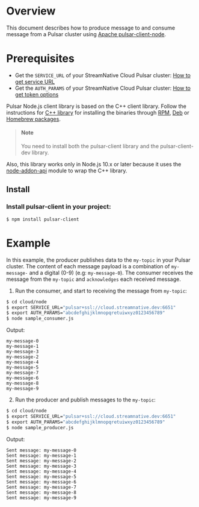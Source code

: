# Overview

This document describes how to produce message to and consume message from a Pulsar cluster using [Apache pulsar-client-node](https://github.com/apache/pulsar-client-node).

# Prerequisites

- Get the `SERVICE_URL` of your StreamNative Cloud Pulsar cluster: [How to get service URL](https://github.com/streamnative/pulsar-examples/tree/master/cloud#get-service-urls)
- Get the `AUTH_PARAMS` of your StreamNative Cloud Pulsar cluster: [How to get token options](https://github.com/streamnative/pulsar-examples/tree/master/cloud#get-token)

Pulsar Node.js client library is based on the C++ client library. Follow the instructions for
[C++ library](https://pulsar.apache.org/docs/en/client-libraries-cpp/) for installing the binaries through
[RPM](https://pulsar.apache.org/docs/en/client-libraries-cpp/#rpm),
[Deb](https://pulsar.apache.org/docs/en/client-libraries-cpp/#deb) or
[Homebrew packages](https://pulsar.apache.org/docs/en/client-libraries-cpp/#macos).

> #### Note
> You need to install both the pulsar-client library and the pulsar-client-dev library.

Also, this library works only in Node.js 10.x or later because it uses the
[node-addon-api](https://github.com/nodejs/node-addon-api) module to wrap the C++ library.

## Install 

### Install pulsar-client in your project:

```shell
$ npm install pulsar-client
```

# Example

In this example, the producer publishes data to the `my-topic` in your Pulsar cluster.
The content of each message payload is a combination of `my-message-` and a digital (0-9) (e.g: `my-message-0`).
The consumer receives the message from the `my-topic` and `acknowledges` each received message.

1. Run the consumer, and start to receiving the message from `my-topic`:

```bash
$ cd cloud/node
$ export SERVICE_URL="pulsar+ssl://cloud.streamnative.dev:6651"
$ export AUTH_PARAMS="abcdefghijklmnopqretuiwxyz0123456789"
$ node sample_consumer.js
```

Output:

```text
my-message-0
my-message-1
my-message-3
my-message-2
my-message-4
my-message-5
my-message-7
my-message-6
my-message-8
my-message-9
```

2. Run the producer and publish messages to the `my-topic`:

```bash
$ cd cloud/node
$ export SERVICE_URL="pulsar+ssl://cloud.streamnative.dev:6651"
$ export AUTH_PARAMS="abcdefghijklmnopqretuiwxyz0123456789"
$ node sample_producer.js
```

Output:

```text
Sent message: my-message-0
Sent message: my-message-1
Sent message: my-message-2
Sent message: my-message-3
Sent message: my-message-4
Sent message: my-message-5
Sent message: my-message-6
Sent message: my-message-7
Sent message: my-message-8
Sent message: my-message-9
```
